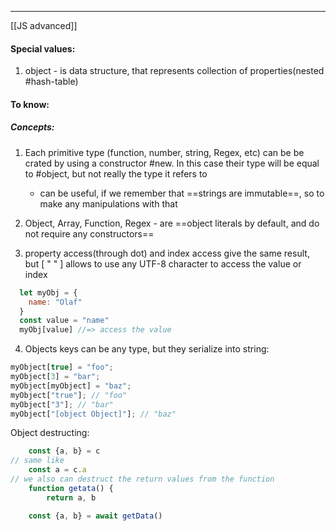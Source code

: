 ***
[[JS advanced]]
#### Special values:
1. object - is data structure, that represents collection of properties(nested #hash-table)
#### To know:

##### Concepts:
1. Each primitive type (function, number, string, Regex, etc) can be be crated by using a constructor #new. In this case their type will be equal to #object, but not really the type it refers to
	- can be useful, if we remember that ==strings are immutable==, so to make any manipulations with that 

2. Object, Array, Function, Regex - are ==object literals by default, and do not require any constructors== 
3. property access(through dot) and index access give the same result, but     [ " " ] allows to use any UTF-8 character to access the value or index
```js
  let myObj = {
    name: "Olaf"
  }
  const value = "name"
  myObj[value] //=> access the value
```
4. Objects keys can be any type, but they serialize into string:
```js
myObject[true] = "foo";
myObject[3] = "bar";
myObject[myObject] = "baz";
myObject["true"]; // "foo"
myObject["3"]; // "bar"
myObject["[object Object]"]; // "baz"
```

Object destructing:
```ts 
	const {a, b} = c
// same like 
	const a = c.a 
// we also can destruct the return values from the function
	function getata() {
		return a, b

	const {a, b} = await getData()
```